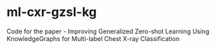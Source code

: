 # ml-cxr-gzsl-kg
Code for the paper - Improving Generalized Zero-shot Learning Using KnowledgeGraphs for Multi-label Chest X-ray Classification
